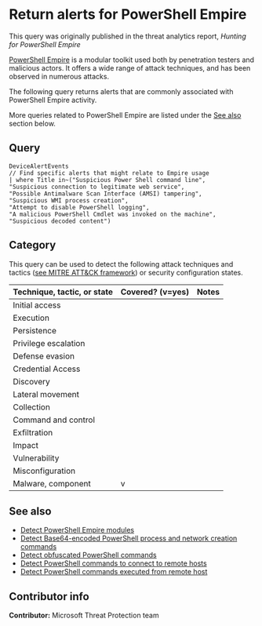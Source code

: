 # Return alerts for PowerShell Empire

This query was originally published in the threat analytics report, *Hunting for PowerShell Empire*

[PowerShell Empire](https://www.powershellempire.com/) is a modular toolkit used both by penetration testers and malicious actors. It offers a wide range of attack techniques, and has been observed in numerous attacks.

The following query returns alerts that are commonly associated with PowerShell Empire activity.

More queries related to PowerShell Empire are listed under the [See also](#see-also) section below.

## Query

```Kusto
DeviceAlertEvents
// Find specific alerts that might relate to Empire usage
| where Title in~("Suspicious Power Shell command line",
"Suspicious connection to legitimate web service",
"Possible Antimalware Scan Interface (AMSI) tampering",
"Suspicious WMI process creation",
"Attempt to disable PowerShell logging",
"A malicious PowerShell Cmdlet was invoked on the machine",
"Suspicious decoded content")
```

## Category

This query can be used to detect the following attack techniques and tactics ([see MITRE ATT&CK framework](https://attack.mitre.org/)) or security configuration states.

| Technique, tactic, or state | Covered? (v=yes) | Notes |
|-|-|-|
| Initial access |  |  |
| Execution |  |  |
| Persistence |  |  |
| Privilege escalation |  |  |
| Defense evasion |  |  |
| Credential Access |  |  |
| Discovery |  |  |
| Lateral movement |  |  |
| Collection |  |  |
| Command and control |  |  |
| Exfiltration |  |  |
| Impact |  |  |
| Vulnerability |  |  |
| Misconfiguration |  |  |
| Malware, component | v |  |

## See also

* [Detect PowerShell Empire modules](../Execution/powershell-empire-modules.md)
* [Detect Base64-encoded PowerShell process and network creation commands](../Defense%20evasion/base64-encoded-powershell-commands.md)
* [Detect obfuscated PowerShell commands](../Defense%20evasion/obfuscated-powershell-commands.md)
* [Detect PowerShell commands to connect to remote hosts](../General%20queries/powershell-remote-connection.md)
* [Detect PowerShell commands executed from remote host](../Execution/powershell-execution-from-repo.md)

## Contributor info

**Contributor:** Microsoft Threat Protection team
